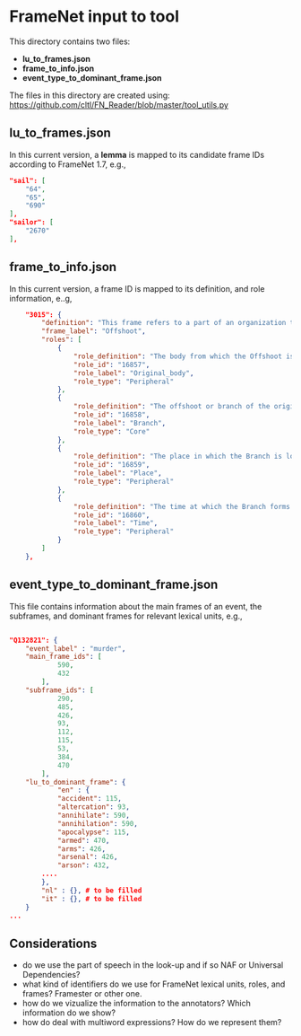 # FrameNet input to tool

This directory contains two files:
* **lu_to_frames.json**
* **frame_to_info.json**
* **event_type_to_dominant_frame.json**

The files in this directory are created using:
https://github.com/cltl/FN_Reader/blob/master/tool_utils.py

## **lu_to_frames.json**

In this current version, a **lemma** is mapped to its candidate frame IDs according to FrameNet 1.7, e.g.,

```json
"sail": [
    "64",
    "65",
    "690"
],
"sailor": [
    "2670"
],
```

## **frame_to_info.json**

In this current version, a frame ID is mapped to its definition, and role information, e..g,
```json
    "3015": {
        "definition": "This frame refers to a part of an organization that becomes separate from the main body. The part is usually partially or even wholly autonomous, and may eventually become larger than the body from which it originated.   'Methodism is an an offshoot of the Church of England' ",
        "frame_label": "Offshoot",
        "roles": [
            {
                "role_definition": "The body from which the Offshoot is derived.",
                "role_id": "16857",
                "role_label": "Original_body",
                "role_type": "Peripheral"
            },
            {
                "role_definition": "The offshoot or branch of the original body which differs from it in some important respect.",
                "role_id": "16858",
                "role_label": "Branch",
                "role_type": "Core"
            },
            {
                "role_definition": "The place in which the Branch is locate or where it first forms.",
                "role_id": "16859",
                "role_label": "Place",
                "role_type": "Peripheral"
            },
            {
                "role_definition": "The time at which the Branch forms or thrives.",
                "role_id": "16860",
                "role_label": "Time",
                "role_type": "Peripheral"
            }
        ]
    },
```

## **event_type_to_dominant_frame.json**
This file contains information about the main frames of an event, the subframes, and dominant frames for relevant lexical units, e.g.,

```json 

"Q132821": {
    "event_label" : "murder",
    "main_frame_ids": [
            590,
            432
        ],
    "subframe_ids": [
            290,
            485,
            426,
            93,
            112,
            115,
            53,
            384,
            470
        ],
    "lu_to_dominant_frame": {
            "en" : {
            "accident": 115,
            "altercation": 93,
            "annihilate": 590,
            "annihilation": 590,
            "apocalypse": 115,
            "armed": 470,
            "arms": 426,
            "arsenal": 426,
            "arson": 432,
        ....
        },
        "nl" : {}, # to be filled  
        "it" : {}, # to be filled
    }
...

```

## Considerations
* do we use the part of speech in the look-up and if so NAF or Universal Dependencies?
* what kind of identifiers do we use for FrameNet lexical units, roles, and frames? Framester or other one.
* how do we vizualize the information to the annotators? Which information do we show?
* how do deal with multiword expressions? How do we represent them?
